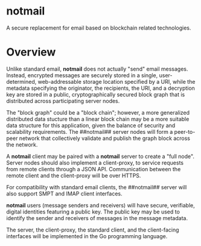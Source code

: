 # notmail
A secure replacement for email based on blockchain related technologies.

# Overview

Unlike standard email, **notmail** does not actually "send" email messages.  Instead, encrypted messages are securely stored in a single, user-determined, web-addressable storage location specified by a URI, while the metadata specifying the originator, the recipients, the URI, and a decryption key are stored in a public, cryptographically secured block graph that is distributed across participating server nodes.

The "block graph" could be a "block chain"; however, a more generalized distributed data stucture than a linear block chain may be a more suitable data structure for this application, given the balance of security and scalability requirements.  The ##notmail## server nodes will form a peer-to-peer network that collectively validate and publish the graph block across the network.

A **notmail** client may be paired with a **notmail** server to create a "full node".  Server nodes should also implement a client-proxy, to service requests from remote clients through a JSON API.  Communication between the remote client and the client-proxy will be over HTTPS.

For compatibility with standard email clients, the ##notmail## server will also support SMPT and IMAP client interfaces.

**notmail** users (message senders and receivers) will have secure, verifiable, digital identities featuring a public key.  The public key may be used to identify the sender and receivers of messages in the message metadata.

The server, the client-proxy, the standard client, and the client-facing interfaces will be implemented in the Go programming language.


